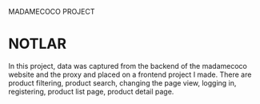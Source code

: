 MADAMECOCO PROJECT

# NOTLAR

In this project, data was captured from the backend of the madamecoco website and the proxy and placed on a frontend project I made. There are product filtering, product search, changing the page view, logging in, registering, product list page, product detail page.
